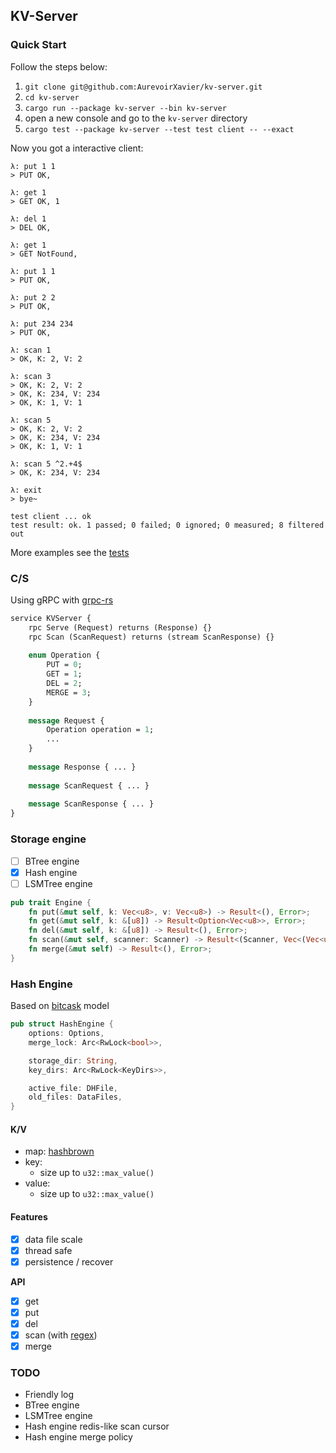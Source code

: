 ## KV-Server

### Quick Start

Follow the steps below:

1. `git clone git@github.com:AurevoirXavier/kv-server.git`
2. `cd kv-server`
3. `cargo run --package kv-server --bin kv-server`
4. open a new console and go to the `kv-server` directory
5. `cargo test --package kv-server --test test client -- --exact`

Now you got a interactive client:

```text
λ: put 1 1
> PUT OK, 

λ: get 1
> GET OK, 1

λ: del 1
> DEL OK,
 
λ: get 1
> GET NotFound,
 
λ: put 1 1
> PUT OK,
 
λ: put 2 2
> PUT OK,
 
λ: put 234 234
> PUT OK,
 
λ: scan 1
> OK, K: 2, V: 2

λ: scan 3
> OK, K: 2, V: 2
> OK, K: 234, V: 234
> OK, K: 1, V: 1

λ: scan 5
> OK, K: 2, V: 2
> OK, K: 234, V: 234
> OK, K: 1, V: 1

λ: scan 5 ^2.+4$
> OK, K: 234, V: 234

λ: exit
> bye~

test client ... ok
test result: ok. 1 passed; 0 failed; 0 ignored; 0 measured; 8 filtered out
``` 

More examples see the [tests](https://github.com/AurevoirXavier/kv-server/blob/master/tests/test.rs)

### C/S

Using gRPC with [grpc-rs](https://github.com/pingcap/grpc-rs)

```proto
service KVServer {
    rpc Serve (Request) returns (Response) {}
    rpc Scan (ScanRequest) returns (stream ScanResponse) {}
    
    enum Operation {
        PUT = 0;
        GET = 1;
        DEL = 2;
        MERGE = 3;
    }
    
    message Request {
        Operation operation = 1;
        ...
    }
    
    message Response { ... }
    
    message ScanRequest { ... }
    
    message ScanResponse { ... }
}
```

### Storage engine

- [ ] BTree engine
- [x] Hash engine
- [ ] LSMTree engine

```rust
pub trait Engine {
    fn put(&mut self, k: Vec<u8>, v: Vec<u8>) -> Result<(), Error>;
    fn get(&mut self, k: &[u8]) -> Result<Option<Vec<u8>>, Error>;
    fn del(&mut self, k: &[u8]) -> Result<(), Error>;
    fn scan(&mut self, scanner: Scanner) -> Result<(Scanner, Vec<(Vec<u8>, Vec<u8>)>), Error>;
    fn merge(&mut self) -> Result<(), Error>;
}
```

### Hash Engine

Based on [bitcask](https://en.wikipedia.org/wiki/Bitcask) model

```rust
pub struct HashEngine {
    options: Options,
    merge_lock: Arc<RwLock<bool>>,

    storage_dir: String,
    key_dirs: Arc<RwLock<KeyDirs>>,

    active_file: DHFile,
    old_files: DataFiles,
}
```

#### K/V

- map: [hashbrown](https://github.com/rust-lang/hashbrown)
- key:
    - size up to `u32::max_value()`
- value:
    - size up to `u32::max_value()`

#### Features

- [x] data file scale
- [x] thread safe
- [x] persistence / recover

**API**

- [x] get
- [x] put
- [x] del
- [x] scan (with [regex](https://github.com/rust-lang/regex))
- [x] merge

### TODO

- Friendly log
- BTree engine
- LSMTree engine
- Hash engine redis-like scan cursor
- Hash engine merge policy
